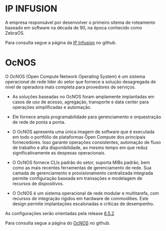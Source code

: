 # IP INFUSION

A empresa responsável por desenvolver o primeiro sitema de roteamento baseado em software na década de 90, na época conhecido como ZebraOS.

Para consulta segue a página da [IP Infusion](https://github.com/IPInfusion) no github.


# OcNOS

O OcNOS (Open Compute Network Operating System) é um sistema operacional de rede líder do setor que fornece a solução desagregada de nível de operadora mais completa para provedores de serviços. 


* As soluções baseadas no OcNOS foram amplamente implantadas em casos de uso de acesso, agregação, transporte e data center para operações simplificadas e automação. 

* Ele fornece ampla programabilidade para gerenciamento e orquestração de rede de ponta a ponta. 

* O OcNOS apresenta uma única imagem de software que é executada em todo o portfólio de plataformas Open Compute dos principais fornecedores. Isso garante operações consistentes, automação de fluxo de trabalho e alta disponibilidade, ao mesmo tempo em que reduz significativamente as despesas operacionais. 

* O OcNOS fornece CLIs padrão do setor, suporta MIBs padrão, bem como as mais recentes ferramentas de gerenciamento de rede. Sua camada de gerenciamento e provisionamento centralizada integrada permite configuração baseada em transações e modelagem de recursos de dispositivos. 

* O OcNOS é um sistema operacional de rede modular e multitarefa, com recursos de integração rígidos em hardware de commodities. Este design permite implantações escalonadas e críticas de desempenho.

As configurações serão orientadas pela release [6.5.2](https://www.ipinfusion.com/documentation/ocnos-product-documentation/service-providers/release-6-5/)

Para consulta segue a página do [OcNOS](https://github.com/IPInfusion/OcNOS) no github.
